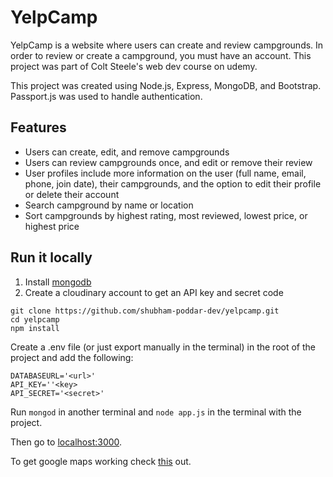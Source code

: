 # YelpCamp  

YelpCamp is a website where users can create and review campgrounds. In order to review or create a campground, you must have an account. This project was part of Colt Steele's web dev course on udemy.  

This project was created using Node.js, Express, MongoDB, and Bootstrap. Passport.js was used to handle authentication.  

## Features
* Users can create, edit, and remove campgrounds
* Users can review campgrounds once, and edit or remove their review
* User profiles include more information on the user (full name, email, phone, join date), their campgrounds, and the option to edit their profile or delete their account
* Search campground by name or location
* Sort campgrounds by highest rating, most reviewed, lowest price, or highest price

## Run it locally
1. Install [mongodb](https://www.mongodb.com/)
2. Create a cloudinary account to get an API key and secret code

```
git clone https://github.com/shubham-poddar-dev/yelpcamp.git
cd yelpcamp
npm install
```

Create a .env file (or just export manually in the terminal) in the root of the project and add the following:  

```
DATABASEURL='<url>'
API_KEY=''<key>
API_SECRET='<secret>'
```

Run ```mongod``` in another terminal and ```node app.js``` in the terminal with the project.  

Then go to [localhost:3000](http://localhost:3000/).

To get google maps working check [this](https://github.com/nax3t/google-maps-api) out.
